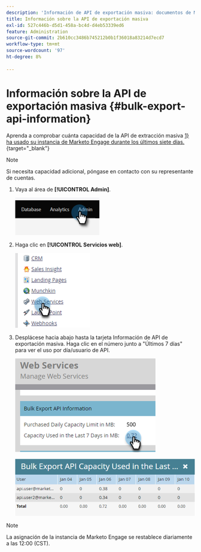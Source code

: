 ```yaml
---
description: 'Información de API de exportación masiva: documentos de Marketo, documentación del producto'
title: Información sobre la API de exportación masiva
exl-id: 527c446b-d5d1-458a-bc4d-d4eb53339ed6
feature: Administration
source-git-commit: 2b610cc3486b745212b0b1f36018a83214d7ecd7
workflow-type: tm+mt
source-wordcount: '97'
ht-degree: 8%

---
```


# Información sobre la API de exportación masiva {#bulk-export-api-information}

Aprenda a comprobar cuánta capacidad de la API de extracción masiva [1&rbrace; ha usado su instancia de Marketo Engage durante los últimos siete días.](https://experienceleague.adobe.com/es/docs/marketo-developer/marketo/rest/bulk-extract/bulk-extract){target="_blank"}

>[!NOTE]
>
>Si necesita capacidad adicional, póngase en contacto con su representante de cuentas.

1. Vaya al área de **[!UICONTROL Admin]**.

   ![](assets/bulk-export-api-information-1.png)

1. Haga clic en **[!UICONTROL Servicios web]**.

   ![](assets/bulk-export-api-information-2.png)

1. Desplácese hacia abajo hasta la tarjeta Información de API de exportación masiva. Haga clic en el número junto a &quot;Últimos 7 días&quot; para ver el uso por día/usuario de API.

   ![](assets/bulk-export-api-information-3.png)

   ![](assets/bulk-export-api-information-4.png)

>[!NOTE]
>
>La asignación de la instancia de Marketo Engage se restablece diariamente a las 12:00 (CST).
